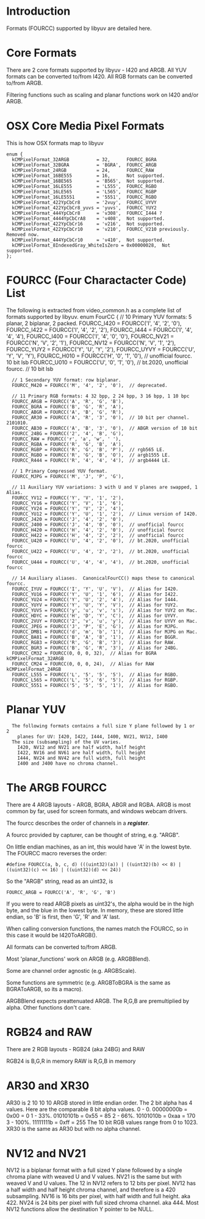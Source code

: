 # Introduction

Formats (FOURCC) supported by libyuv are detailed here.

# Core Formats

There are 2 core formats supported by libyuv - I420 and ARGB.  All YUV formats can be converted to/from I420.  All RGB formats can be converted to/from ARGB.

Filtering functions such as scaling and planar functions work on I420 and/or ARGB.

# OSX Core Media Pixel Formats

This is how OSX formats map to libyuv

    enum {
      kCMPixelFormat_32ARGB          = 32,      FOURCC_BGRA
      kCMPixelFormat_32BGRA          = 'BGRA',  FOURCC_ARGB
      kCMPixelFormat_24RGB           = 24,      FOURCC_RAW
      kCMPixelFormat_16BE555         = 16,      Not supported.
      kCMPixelFormat_16BE565         = 'B565',  Not supported.
      kCMPixelFormat_16LE555         = 'L555',  FOURCC_RGBO
      kCMPixelFormat_16LE565         = 'L565',  FOURCC_RGBP
      kCMPixelFormat_16LE5551        = '5551',  FOURCC_RGBO
      kCMPixelFormat_422YpCbCr8      = '2vuy',  FOURCC_UYVY
      kCMPixelFormat_422YpCbCr8_yuvs = 'yuvs',  FOURCC_YUY2
      kCMPixelFormat_444YpCbCr8      = 'v308',  FOURCC_I444 ?
      kCMPixelFormat_4444YpCbCrA8    = 'v408',  Not supported.
      kCMPixelFormat_422YpCbCr16     = 'v216',  Not supported.
      kCMPixelFormat_422YpCbCr10     = 'v210',  FOURCC_V210 previously.  Removed now.
      kCMPixelFormat_444YpCbCr10     = 'v410',  Not supported.
      kCMPixelFormat_8IndexedGray_WhiteIsZero = 0x00000028,  Not supported.
    };


# FOURCC (Four Charactacter Code) List

The following is extracted from video_common.h as a complete list of formats supported by libyuv.
    enum FourCC {
      // 10 Primary YUV formats: 5 planar, 2 biplanar, 2 packed.
      FOURCC_I420 = FOURCC('I', '4', '2', '0'),
      FOURCC_I422 = FOURCC('I', '4', '2', '2'),
      FOURCC_I444 = FOURCC('I', '4', '4', '4'),
      FOURCC_I400 = FOURCC('I', '4', '0', '0'),
      FOURCC_NV21 = FOURCC('N', 'V', '2', '1'),
      FOURCC_NV12 = FOURCC('N', 'V', '1', '2'),
      FOURCC_YUY2 = FOURCC('Y', 'U', 'Y', '2'),
      FOURCC_UYVY = FOURCC('U', 'Y', 'V', 'Y'),
      FOURCC_H010 = FOURCC('H', '0', '1', '0'),  // unofficial fourcc. 10 bit lsb
      FOURCC_U010 = FOURCC('U', '0', '1', '0'),  // bt.2020, unofficial fourcc.
                                                 // 10 bit lsb

      // 1 Secondary YUV format: row biplanar.
      FOURCC_M420 = FOURCC('M', '4', '2', '0'),  // deprecated.

      // 11 Primary RGB formats: 4 32 bpp, 2 24 bpp, 3 16 bpp, 1 10 bpc
      FOURCC_ARGB = FOURCC('A', 'R', 'G', 'B'),
      FOURCC_BGRA = FOURCC('B', 'G', 'R', 'A'),
      FOURCC_ABGR = FOURCC('A', 'B', 'G', 'R'),
      FOURCC_AR30 = FOURCC('A', 'R', '3', '0'),  // 10 bit per channel. 2101010.
      FOURCC_AB30 = FOURCC('A', 'B', '3', '0'),  // ABGR version of 10 bit
      FOURCC_24BG = FOURCC('2', '4', 'B', 'G'),
      FOURCC_RAW = FOURCC('r', 'a', 'w', ' '),
      FOURCC_RGBA = FOURCC('R', 'G', 'B', 'A'),
      FOURCC_RGBP = FOURCC('R', 'G', 'B', 'P'),  // rgb565 LE.
      FOURCC_RGBO = FOURCC('R', 'G', 'B', 'O'),  // argb1555 LE.
      FOURCC_R444 = FOURCC('R', '4', '4', '4'),  // argb4444 LE.

      // 1 Primary Compressed YUV format.
      FOURCC_MJPG = FOURCC('M', 'J', 'P', 'G'),

      // 11 Auxiliary YUV variations: 3 with U and V planes are swapped, 1 Alias.
      FOURCC_YV12 = FOURCC('Y', 'V', '1', '2'),
      FOURCC_YV16 = FOURCC('Y', 'V', '1', '6'),
      FOURCC_YV24 = FOURCC('Y', 'V', '2', '4'),
      FOURCC_YU12 = FOURCC('Y', 'U', '1', '2'),  // Linux version of I420.
      FOURCC_J420 = FOURCC('J', '4', '2', '0'),
      FOURCC_J400 = FOURCC('J', '4', '0', '0'),  // unofficial fourcc
      FOURCC_H420 = FOURCC('H', '4', '2', '0'),  // unofficial fourcc
      FOURCC_H422 = FOURCC('H', '4', '2', '2'),  // unofficial fourcc
      FOURCC_U420 = FOURCC('U', '4', '2', '0'),  // bt.2020, unofficial fourcc
      FOURCC_U422 = FOURCC('U', '4', '2', '2'),  // bt.2020, unofficial fourcc
      FOURCC_U444 = FOURCC('U', '4', '4', '4'),  // bt.2020, unofficial fourcc

      // 14 Auxiliary aliases.  CanonicalFourCC() maps these to canonical fourcc.
      FOURCC_IYUV = FOURCC('I', 'Y', 'U', 'V'),  // Alias for I420.
      FOURCC_YU16 = FOURCC('Y', 'U', '1', '6'),  // Alias for I422.
      FOURCC_YU24 = FOURCC('Y', 'U', '2', '4'),  // Alias for I444.
      FOURCC_YUYV = FOURCC('Y', 'U', 'Y', 'V'),  // Alias for YUY2.
      FOURCC_YUVS = FOURCC('y', 'u', 'v', 's'),  // Alias for YUY2 on Mac.
      FOURCC_HDYC = FOURCC('H', 'D', 'Y', 'C'),  // Alias for UYVY.
      FOURCC_2VUY = FOURCC('2', 'v', 'u', 'y'),  // Alias for UYVY on Mac.
      FOURCC_JPEG = FOURCC('J', 'P', 'E', 'G'),  // Alias for MJPG.
      FOURCC_DMB1 = FOURCC('d', 'm', 'b', '1'),  // Alias for MJPG on Mac.
      FOURCC_BA81 = FOURCC('B', 'A', '8', '1'),  // Alias for BGGR.
      FOURCC_RGB3 = FOURCC('R', 'G', 'B', '3'),  // Alias for RAW.
      FOURCC_BGR3 = FOURCC('B', 'G', 'R', '3'),  // Alias for 24BG.
      FOURCC_CM32 = FOURCC(0, 0, 0, 32),  // Alias for BGRA kCMPixelFormat_32ARGB
      FOURCC_CM24 = FOURCC(0, 0, 0, 24),  // Alias for RAW kCMPixelFormat_24RGB
      FOURCC_L555 = FOURCC('L', '5', '5', '5'),  // Alias for RGBO.
      FOURCC_L565 = FOURCC('L', '5', '6', '5'),  // Alias for RGBP.
      FOURCC_5551 = FOURCC('5', '5', '5', '1'),  // Alias for RGBO.

# Planar YUV
      The following formats contains a full size Y plane followed by 1 or 2
        planes for UV: I420, I422, I444, I400, NV21, NV12, I400
      The size (subsampling) of the UV varies.
        I420, NV12 and NV21 are half width, half height
        I422, NV16 and NV61 are half width, full height
        I444, NV24 and NV42 are full width, full height
        I400 and J400 have no chroma channel.

# The ARGB FOURCC

There are 4 ARGB layouts - ARGB, BGRA, ABGR and RGBA.  ARGB is most common by far, used for screen formats, and windows webcam drivers.

The fourcc describes the order of channels in a ***register***.

A fourcc provided by capturer, can be thought of string, e.g. "ARGB".

On little endian machines, as an int, this would have 'A' in the lowest byte.  The FOURCC macro reverses the order:

    #define FOURCC(a, b, c, d) (((uint32)(a)) | ((uint32)(b) << 8) | ((uint32)(c) << 16) | ((uint32)(d) << 24))

So the "ARGB" string, read as an uint32, is

    FOURCC_ARGB = FOURCC('A', 'R', 'G', 'B')

If you were to read ARGB pixels as uint32's, the alpha would be in the high byte, and the blue in the lowest byte.  In memory, these are stored little endian, so 'B' is first, then 'G', 'R' and 'A' last.

When calling conversion functions, the names match the FOURCC, so in this case it would be I420ToARGB().

All formats can be converted to/from ARGB.

Most 'planar_functions' work on ARGB (e.g. ARGBBlend).

Some are channel order agnostic (e.g. ARGBScale).

Some functions are symmetric (e.g. ARGBToBGRA is the same as BGRAToARGB, so its a macro).

ARGBBlend expects preattenuated ARGB. The R,G,B are premultiplied by alpha.  Other functions don't care.

# RGB24 and RAW

There are 2 RGB layouts - RGB24 (aka 24BG) and RAW

RGB24 is B,G,R in memory
RAW is R,G,B in memory

# AR30 and XR30

AR30 is 2 10 10 10 ARGB stored in little endian order.
The 2 bit alpha has 4 values.  Here are the comparable 8 bit alpha values.
0 - 0.    00000000b = 0x00 = 0
1 - 33%.  01010101b = 0x55 = 85
2 - 66%.  10101010b = 0xaa = 170
3 - 100%. 11111111b = 0xff = 255
The 10 bit RGB values range from 0 to 1023.
XR30 is the same as AR30 but with no alpha channel.

# NV12 and NV21

NV12 is a biplanar format with a full sized Y plane followed by a single
chroma plane with weaved U and V values.
NV21 is the same but with weaved V and U values.
The 12 in NV12 refers to 12 bits per pixel.  NV12 has a half width and half
height chroma channel, and therefore is a 420 subsampling.
NV16 is 16 bits per pixel, with half width and full height.  aka 422.
NV24 is 24 bits per pixel with full sized chroma channel. aka 444.
Most NV12 functions allow the destination Y pointer to be NULL.
